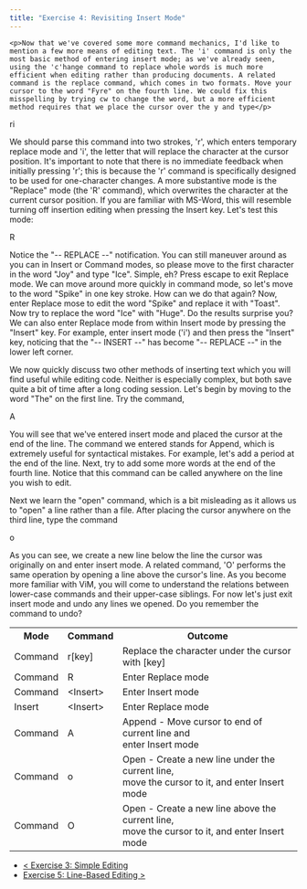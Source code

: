 ```yaml
---
title: "Exercise 4: Revisiting Insert Mode"
---
```

    <p>Now that we've covered some more command mechanics, I'd like to mention a few more means of editing text. The 'i' command is only the most basic method of entering insert mode; as we've already seen, using the 'c'hange command to replace whole words is much more efficient when editing rather than producing documents. A related command is the replace command, which comes in two formats. Move your cursor to the word "Fyre" on the fourth line. We could fix this misspelling by trying cw to change the word, but a more efficient method requires that we place the cursor over the y and type</p>
<div class="code">ri</div>
<p>We should parse this command into two strokes, 'r', which enters temporary replace mode and 'i', the letter that will replace the character at the cursor position. It's important to note that there is no immediate feedback when initially pressing 'r'; this is because the 'r' command is specifically designed to be used for one-character changes. A more substantive mode is the "Replace" mode (the 'R' command), which overwrites the character at the current cursor position. If you are familiar with MS-Word, this will resemble turning off insertion editing when pressing the Insert key. Let's test this mode:</p>
<div class="code">R</div>
<p>Notice the "-- REPLACE --" notification. You can still maneuver around as you can in Insert or Command modes, so please move to the first character in the word "Joy" and type "Ice". Simple, eh? Press escape to exit Replace mode. We can move around more quickly in command mode, so let's move to the word "Spike" in one key stroke. How can we do that again? Now, enter Replace mose to edit the word "Spike" and replace it with "Toast". Now try to replace the word "Ice" with "Huge". Do the results surprise you? We can also enter Replace mode from within Insert mode by pressing the "Insert" key. For example, enter insert mode ('i') and then press the "Insert" key, noticing that the "-- INSERT --" has become "-- REPLACE --" in the lower left corner.</p>
<p>We now quickly discuss two other methods of inserting text which you will find useful while editing code. Neither is especially complex, but both save quite a bit of time after a long coding session. Let's begin by moving to the word "The" on the first line. Try the command, </p>
<div class="code">A</div>
<p>You will see that we've entered insert mode and placed the cursor at the end of the line. The command we entered stands for Append, which is extremely useful for syntactical mistakes. For example, let's add a period at the end of the line. Next, try to add some more words at the end of the fourth line. Notice that this command can be called anywhere on the line you wish to edit.</p>
<p>Next we learn the "open" command, which is a bit misleading as it allows us to "open" a line rather than a file. After placing the cursor anywhere on the third line, type the command</p>
<div class="code">o</div>
<p>As you can see, we create a new line below the line the cursor was originally on and enter insert mode. A related command, 'O' performs the same operation by opening a line above the cursor's line. As you become more familiar with ViM, you will come to understand the relations between lower-case commands and their upper-case siblings. For now let's just exit insert mode and undo any lines we opened. Do you remember the command to undo?</p>
<table class='summary'>
<tr>
<th>Mode</th>
<th>Command</th>
<th>Outcome</th>
</tr>
<tr>
<td>Command</td>
<td>r[key]</td>
<td>Replace the character under the cursor with [key]</td>
</tr>
<tr>
<td>Command</td>
<td>R</td>
<td>Enter Replace mode</td>
</tr>
<tr>
<td>Command</td>
<td>&lt;Insert&gt;</td>
<td>Enter Insert mode</td>
</tr>
<tr>
<td>Insert</td>
<td>&lt;Insert&gt;</td>
<td>Enter Replace mode</td>
</tr>
<tr>
<td>Command</td>
<td>A</td>
<td>Append - Move cursor to end of current line and<br />
            enter Insert mode</td>
</tr>
<tr>
<td>Command</td>
<td>o</td>
<td>Open - Create a new line under the current line,<br />
            move the cursor to it, and enter Insert mode</td>
</tr>
<tr class='lastrow'>
<td>Command</td>
<td>O</td>
<td>Open - Create a new line above the current line,<br />
            move the cursor to it, and enter Insert mode</td>
</tr>
</table>
    
- [&lt; Exercise 3: Simple Editing](../exercise-3-simple-editing)
- [Exercise 5: Line-Based Editing &gt;](../exercise-5-line-based-editing)
